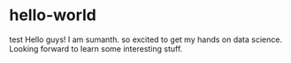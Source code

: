 # hello-world
test
Hello guys! I am sumanth. so excited to get my hands on data science.
Looking forward to learn some interesting stuff.
